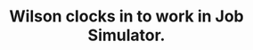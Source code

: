 ---
title: "Wilson clocks in to work in Job Simulator."
streamDate: 7-8-2024
game: "Job Simulator: The 2050 Archives"
vodUrl: "https://www.youtube.com/watch?v=L58IwYvZS4g"
thumbnail: "https://img.youtube.com/vi/L58IwYvZS4g/maxresdefault.jpg"
duration: "1:10:11"
---